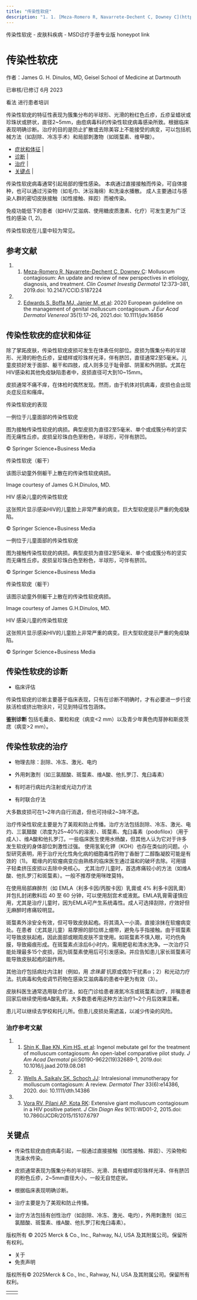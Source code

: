 ```yaml
---
title: "传染性软疣"
description: "1. 1. [Meza-Romero R, Navarrete-Dechent C, Downey C](https://www.ncbi.nlm.nih.gov/pmc/articles/PMC6553952/): Molluscum contagiosum: An update and review of new perspectives in etiology, diagnosis, and treatment. _Clin Cosmet Investig Dermatol_ 12:373–381, 2019.doi: 10.2147/CCID.S187224"
---
```


﻿传染性软疣 \- 皮肤科疾病 \- MSD诊疗手册专业版 honeypot link

# 传染性软疣

作者：James G. H. Dinulos, MD, Geisel School of Medicine at Dartmouth

已审核/已修订 6月 2023

看法 进行患者培训

传染性软疣的特征性表现为簇集分布的半球形、光滑的粉红色丘疹，丘疹呈蜡状或珍珠状或脐状，直径2~5mm，由痘病毒科的传染性软疣病毒感染所致。根据临床表现明确诊断。治疗的目的是防止扩散或去除美容上不能接受的病变，可以包括机械方法（如刮除、冷冻手术）和局部刺激物（如斑蝥素、维甲酸）。

- [症状和体征](#症状和体征_v965321_zh) \|
- [诊断](#诊断_v965325_zh) \|
- [治疗](#治疗_v965332_zh) \|
- [关键点](#关键点_v6632817_zh) \|

传染性软疣病毒通常引起局部的慢性感染。 本病通过直接接触而传染，可自体接种，也可以通过污染物（如毛巾、沐浴海绵）和洗澡水播散。 成人主要通过与感染人群的密切皮肤接触（如性接触、摔跤）而被传染。

免疫功能低下的患者（如HIV/艾滋病、使用糖皮质激素、化疗）可发生更为广泛性的感染 (1, 2)。

传染性软疣在儿童中较为常见。

## 参考文献

1. 1. [Meza-Romero R, Navarrete-Dechent C, Downey C](https://www.ncbi.nlm.nih.gov/pmc/articles/PMC6553952/): Molluscum contagiosum: An update and review of new perspectives in etiology, diagnosis, and treatment. _Clin Cosmet Investig Dermatol_ 12:373–381, 2019.doi: 10.2147/CCID.S187224

2. 2. [Edwards S, Boffa MJ, Janier M, et al](https://pubmed.ncbi.nlm.nih.gov/32881110/): 2020 European guideline on the management of genital molluscum contagiosum. _J Eur Acad Dermatol Venereol_ 35(1):17–26, 2021.doi: 10.1111/jdv.16856


## 传染性软疣的症状和体征

除了掌跖皮肤，传染性软疣皮损可发生在体表任何部位。皮损为簇集分布的半球形、光滑的粉色丘疹，呈蜡样或珍珠样光泽，伴有脐凹，直径通常2至5毫米。儿童皮损好发于面部、躯干和四肢，成人则多见于耻骨部、阴茎和外阴部。尤其在HIV感染和其他免疫缺陷患者中，皮损直径可大到10~15mm。

皮损通常不痛不痒，在体检时偶然发现。然而，由于机体对抗病毒，皮损也会出现炎症反应和瘙痒。

传染性软疣的表现



一例位于儿童面部的传染性软疣

图为接触传染性软疣的病损。典型皮损为直径2至5毫米、单个或成簇分布的坚实而无痛性丘疹。皮损呈珍珠白色至粉色，半球形，可伴有脐凹。

© Springer Science+Business Media



传染性软疣（躯干）

该图示幼童外侧躯干上散在的传染性软疣病损。

Image courtesy of James G.H.Dinulos, MD.



HIV 感染儿童的传染性软疣

这张照片显示感染HIV的儿童脸上非常严重的病变。巨大型软疣提示严重的免疫缺陷。

© Springer Science+Business Media



一例位于儿童面部的传染性软疣

图为接触传染性软疣的病损。典型皮损为直径2至5毫米、单个或成簇分布的坚实而无痛性丘疹。皮损呈珍珠白色至粉色，半球形，可伴有脐凹。

© Springer Science+Business Media



传染性软疣（躯干）

该图示幼童外侧躯干上散在的传染性软疣病损。

Image courtesy of James G.H.Dinulos, MD.



HIV 感染儿童的传染性软疣

这张照片显示感染HIV的儿童脸上非常严重的病变。巨大型软疣提示严重的免疫缺陷。

© Springer Science+Business Media

## 传染性软疣的诊断

- 临床评估


传染性软疣的诊断主要基于临床表现，只有在诊断不明确时，才有必要进一步行皮肤活检或挤出物涂片，可见到特征性包涵体。

**鉴别诊断** 包括毛囊炎、粟粒和疣（病变<2 mm）以及青少年黄色肉芽肿和斯皮茨痣（病变>2 mm）。

## 传染性软疣的治疗

- 物理去除：刮除、冷冻、激光、电灼

- 外用刺激剂（如三氯醋酸、斑蝥素、维A酸、他扎罗汀、鬼臼毒素）

- 有时进行病灶内注射或光动力疗法

- 有时联合疗法


大多数皮损可在1~2年内自行消退，但也可持续2~3年不退。

治疗传染性软疣主要是为了美观和防止传播。治疗方法包括刮除、冷冻、激光、电灼、三氯醋酸（浓度为25~40%的溶液）、斑蝥素、鬼臼毒素（podofilox）（用于成人）、维A酸和他扎罗汀。一些临床医生使用水杨酸，但其他人认为它对于许多发生软疣的身体部位刺激性过强。 使用氢氧化钾（KOH）也存在类似的问题。小型研究表明，用于治疗光化性角化病的细胞毒性药物丁香酚丁二醇酯凝胶可能是有效的（1)。 眶缘内的软瘤病变应由熟练的临床医生通过温和的破坏去除。可用镊子轻柔挤压皮损以去除中央核心。 尤其治疗儿童时，首选疼痛较小的方法（如维A酸、他扎罗汀和斑蝥素）。一般不推荐使用咪喹莫特。

在使用局部麻醉剂（如 EMLA（利多卡因/丙胺卡因）乳膏或 4% 利多卡因乳膏）并包扎封闭敷料后 40 至 60 分钟，可以使用刮宫术或液氮。EMLA乳膏需谨慎应用，尤其是治疗儿童时，因为EMLA可产生系统毒性。成人可选择刮除，疗效好但无麻醉时疼痛较明显。

斑蝥素外涂安全有效，但可导致皮肤起疱。将其滴入一小滴，直接涂抹在软瘤病变处。在患者（尤其是儿童）易摩擦的部位绑上绷带，避免与手指接触。由于斑蝥素可导致皮肤起疱，因此面部或眼周皮肤不宜使用。如斑蝥素不慎入眼，可灼伤角膜，导致瘢痕形成。在斑蝥素点涂后6小时内，需用肥皂和清水洗净。一次治疗只能处理最多15个皮损，因为斑蝥素使用后可引发感染。并应告知患儿家长斑蝥素可能导致皮肤起疱的副作用。

其他治疗包括病灶内注射（例如，用 _念珠菌_ 抗原或偶尔干扰素α；2）和光动力疗法。抗病毒和免疫调节药物在感染艾滋病毒的患者中更为有效（3）。

皮肤科医生通常选用联合疗法，如在门诊给患者液氮冷冻或斑蝥素治疗，并嘱患者回家后继续使用维A酸乳膏。大多数患者用这种方法治疗1~2个月后效果显著。

患儿可以继续去学校和托儿所。但患儿皮损处需遮盖，以减少传染的风险。

### 治疗参考文献

1. 1. [Shin K, Bae KN, Kim HS, et al](https://www.ncbi.nlm.nih.gov/pubmed/31499155): Ingenol mebutate gel for the treatment of molluscum contagiosum: An open-label comparative pilot study. _J Am Acad Dermatol_ pii:S0190-9622(19)32689-1, 2019.doi: 10.1016/j.jaad.2019.08.081

2. 2. [Wells A, Saikaly SK, Schoch JJ](https://pubmed.ncbi.nlm.nih.gov/33044025/): Intralesional immunotherapy for molluscum contagiosum: A review. _Dermatol Ther_ 33(6):e14386, 2020. doi: 10.1111/dth.14386

3. 3. [Vora RV, Pilani AP, Kota RK](https://www.ncbi.nlm.nih.gov/pmc/articles/PMC4668510/): Extensive giant molluscum contagiosum in a HIV positive patient. _J Clin Diagn Res_ 9(11):WD01-2, 2015.doi: 10.7860/JCDR/2015/15107.6797


## 关键点

- 传染性软疣由痘病毒引起，一般通过直接接触（如性接触、摔跤）、污染物和洗澡水传染。

- 皮损通常表现为簇集分布的半球形、光滑、具有蜡样或珍珠样光泽、伴有脐凹的粉色丘疹，2~5mm直径大小，一般无自觉症状。

- 根据临床表现明确诊断。

- 治疗主要是为了美观和防止传播。

- 治疗方法包括有创性治疗（如刮除、冷冻、激光、电灼），外用刺激剂（如三氯醋酸、斑蝥素、维A酸、他扎罗汀和鬼臼毒素）。




版权所有 © 2025
Merck & Co., Inc., Rahway, NJ, USA 及其附属公司。保留所有权利。

- 关于
- 免责声明

版权所有© 2025Merck & Co., Inc., Rahway, NJ, USA 及其附属公司。保留所有权利。

|     |     |
| --- | --- |
|  |  |